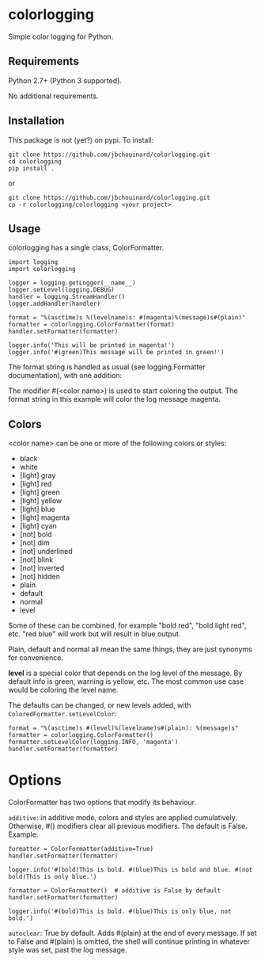 # colorlogging
Simple color logging for Python.

## Requirements

Python 2.7+ (Python 3 supported).

No additional requirements.

## Installation

This package is not (yet?) on pypi. To install:

```
git clone https://github.com/jbchouinard/colorlogging.git
cd colorlogging
pip install .
```
or

```
git clone https://github.com/jbchouinard/colorlogging.git
cp -r colorlogging/colorlogging <your project>
```

## Usage

colorlogging has a single class, ColorFormatter.

```
import logging
import colorlogging

logger = logging.getLogger(__name__)
logger.setLevel(logging.DEBUG)
handler = logging.StreamHandler()
logger.addHandler(handler)

format = "%(asctime)s %(levelname)s: #(magenta)%(message)s#(plain)"
formatter = colorlogging.ColorFormatter(format)
handler.setFormatter(formatter)

logger.info('This will be printed in magenta!')
logger.info('#(green)This message will be printed in green!')
```
The format string is handled as usual (see logging.Formatter documentation), with one addition:

The modifier #(\<color name\>) is used to start coloring the output. The format string in this example will color
the log message magenta.

## Colors

\<color name\> can be one or more of the following colors or styles:
 * black
 * white
 * [light] gray
 * [light] red
 * [light] green
 * [light] yellow
 * [light] blue
 * [light] magenta
 * [light] cyan
 * [not] bold
 * [not] dim
 * [not] underlined
 * [not] blink
 * [not] inverted
 * [not] hidden
 * plain
 * default
 * normal
 * level
 
Some of these can be combined, for example "bold red", "bold light red", etc. "red blue" will work but will result in blue output.

Plain, default and normal all mean the same things, they are just synonyms for convenience.

**level** is a special color that depends on the log level of the message. By default info is green, warning is yellow, etc.
The most common use case would be coloring the level name.

The defaults can be changed, or new levels added, with ``ColoredFormatter.setLevelColor``:

```
format = "%(asctime)s #(level)%(levelname)s#(plain): %(message)s"
formatter = colorlogging.ColorFormatter()
formatter.setLevelColor(logging.INFO, 'magenta')
handler.setFormatter(formatter)
```

# Options

ColorFormatter has two options that modify its behaviour.

``additive``: in additive mode, colors and styles are applied cumulatively. Otherwise, #(<color name>) modifiers clear all previous
modifiers. The default is False. Example:

```
formatter = ColorFormatter(additive=True)
handler.setFormatter(formatter)

logger.info('#(bold)This is bold. #(blue)This is bold and blue. #(not bold)This is only blue.')

formatter = ColorFormatter()  # additive is False by default
handler.setFormatter(formatter)

logger.info('#(bold)This is bold. #(blue)This is only blue, not bold.')
```

```autoclear```: True by default. Adds #(plain) at the end of every message. If set to False and #(plain) is omitted,
the shell will continue printing in whatever style was set, past the log message.
